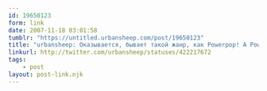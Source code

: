 ```yaml
---
id: 19650123
form: link
date: 2007-11-18 03:01:58
tumblr: "https://untitled.urbansheep.com/post/19650123"
title: "urbansheep: Оказывается, бывает такой жанр, как Powerpop! А Powerambient быва? Hellogoodbye прекрасные. Хочу ещё."
linkurl: http://twitter.com/urbansheep/statuses/422217672
tags:
    - post
layout: post-link.njk
---
```



